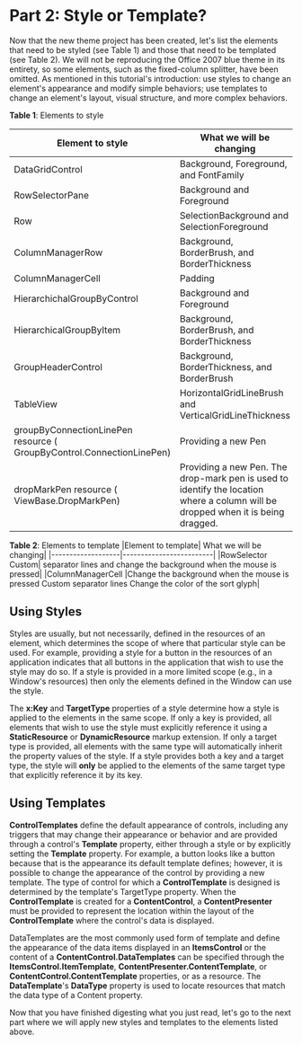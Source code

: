 # Part 2: Style or Template?

Now that the new theme project has been created, let's list the elements that need to be styled (see Table 1) and those that need to be templated (see Table 2). We will not be reproducing the Office 2007 blue theme in its entirety, so some elements, such as the fixed-column splitter, have been omitted.
As mentioned in this tutorial's introduction: use styles to change an element's appearance and modify simple behaviors; use templates to change an element's layout, visual structure, and more complex behaviors.

**Table 1**: Elements to style

|Element to style	|What we will be changing|
|-----------------|------------------------|
|DataGridControl	|Background, Foreground, and FontFamily|
|RowSelectorPane	|Background and Foreground|
|Row	|SelectionBackground and SelectionForeground|
|ColumnManagerRow	|Background, BorderBrush, and BorderThickness|
|ColumnManagerCell	|Padding|
|HierarchichalGroupByControl|	Background and Foreground|
|HierarchicalGroupByItem|	Background, BorderBrush, and BorderThickness|
|GroupHeaderControl	|Background, BorderThickness, and BorderBrush|
|TableView	|HorizontalGridLineBrush and VerticalGridLineThickness|
|groupByConnectionLinePen resource ( GroupByControl.ConnectionLinePen)	|Providing a new Pen|
|dropMarkPen resource ( ViewBase.DropMarkPen)	|Providing a new Pen. The drop-mark pen is used to identify the location where a column will be dropped when it is being dragged.|

**Table 2**: Elements to template
|Element to template|	What we will be changing|
|-------------------|-------------------------|
|RowSelector	Custom| separator lines and change the background when the mouse is pressed|
|ColumnManagerCell	|Change the background when the mouse is pressed Custom separator lines Change the color of the sort glyph|

## Using Styles
Styles are usually, but not necessarily, defined in the resources of an element, which determines the scope of where that particular style can be used. For example, providing a style for a button in the resources of an application indicates that all buttons in the application that wish to use the style may do so. If a style is provided in a more limited scope (e.g., in a Window's resources) then only the elements defined in the Window can use the style.

The **x:Key** and **TargetType** properties of a style determine how a style is applied to the elements in the same scope. If only a key is provided, all elements that wish to use the style must explicitly reference it using a **StaticResource** or **DynamicResource** markup extension. If only a target type is provided, all elements with the same type will automatically inherit the property values of the style. If a style provides both a key and a target type, the style will **only** be applied to the elements of the same target type that explicitly reference it by its key.

## Using Templates
**ControlTemplates** define the default appearance of controls, including any triggers that may change their appearance or behavior and are provided through a control's **Template** property, either through a style or by explicitly setting the **Template** property. For example, a button looks like a button because that is the appearance its default template defines; however, it is possible to change the appearance of the control by providing a new template. The type of control for which a **ControlTemplate** is designed is determined by the template's TargetType property. When the **ControlTemplate** is created for a **ContentControl**, a **ContentPresenter** must be provided to represent the location within the layout of the **ControlTemplate** where the control's data is displayed.

DataTemplates are the most commonly used form of template and define the appearance of the data items displayed in an **ItemsControl** or the content of a **ContentControl.DataTemplates** can be specified through the **ItemsControl.ItemTemplate**, **ContentPresenter.ContentTemplate**, or **ContentControl.ContentTemplate** properties, or as a resource. The **DataTemplate**'s **DataType** property is used to locate resources that match the data type of a Content property.

Now that you have finished digesting what you just read, let's go to the next part where we will apply new styles and templates to the elements listed above.   